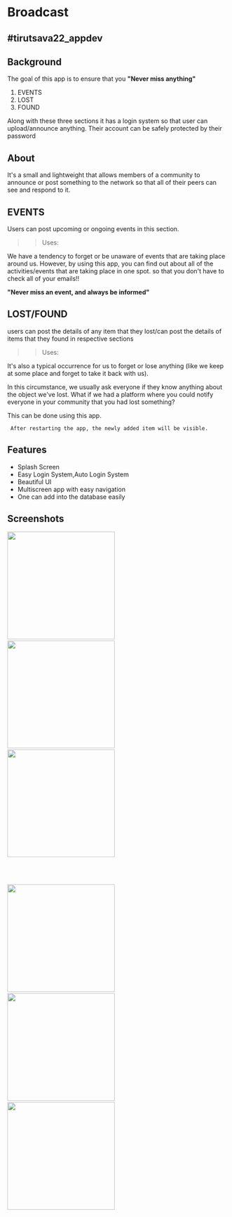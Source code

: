 # Broadcast

## #tirutsava22_appdev

## Background

The goal of this app is to ensure that you **"Never miss anything"**

> >

1. EVENTS
2. LOST
3. FOUND

Along with these three sections it has a login system so that user can upload/announce anything.
Their account can be safely protected by their password

## About

It's a small and lightweight that allows members of a community to announce or post something to the network so that all of their peers can see and respond to it.

## EVENTS

Users can post upcoming or ongoing events in this section.

> > Uses:

We have a tendency to forget or be unaware of events that are taking place around us.
However, by using this app, you can find out about all of the activities/events that are taking place in one spot.
so that you don't have to check all of your emails!!

**"Never miss an event, and always be informed"**

## LOST/FOUND

users can post the details of any item that they lost/can post the details of items that they found in respective sections

> > Uses:

It's also a typical occurrence for us to forget or lose anything (like we keep at some place and forget to take it back with us).

In this circumstance, we usually ask everyone if they know anything about the object we've lost.
What if we had a platform where you could notify everyone in your community that you had lost something?

This can be done using this app.

> >

     After restarting the app, the newly added item will be visible.

## Features

- Splash Screen
- Easy Login System,Auto Login System
- Beautiful UI
- Multiscreen app with easy navigation
- One can add into the database easily

## Screenshots

<p>
    <img src="Images/Screenshot_splash_Activity.jpg" width="245">&emsp;
  <img src="Images/Screenshot_Intro_Activity.jpg" width="245">&emsp;
  <img src="Images/Screenshot_Main_Activity.jpg" width="245">
</p>

<br>
<br>

<p>
    <img src="Images/Screenshot_Signup_Activity.jpg" width="245">&emsp;
  <img src="Images/Screenshot_Lost_Activity.jpg" width="245">&emsp;
  <img src="Images/Screenshot_add_event.jpg" width="245">
</p>
